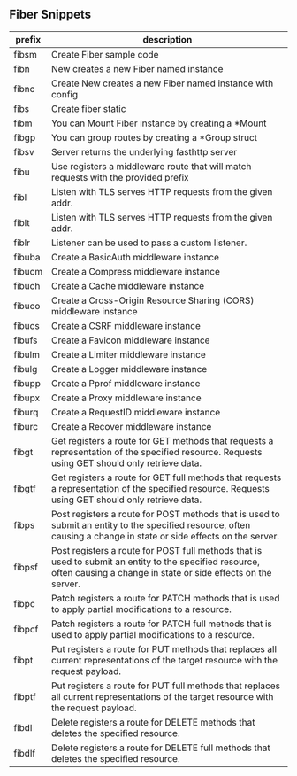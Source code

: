 ## Fiber Snippets
|prefix|description|
|---|---|
|fibsm|Create Fiber sample code|
|fibn|New creates a new Fiber named instance|
|fibnc|Create New creates a new Fiber named instance with config|
|fibs|Create fiber static|
|fibm|You can Mount Fiber instance by creating a *Mount|
|fibgp|You can group routes by creating a *Group struct|
|fibsv|Server returns the underlying fasthttp server|
|fibu|Use registers a middleware route that will match requests with the provided prefix|
|fibl|Listen with TLS serves HTTP requests from the given addr.|
|fiblt|Listen with TLS serves HTTP requests from the given addr.|
|fiblr|Listener can be used to pass a custom listener.|
|fibuba|Create a BasicAuth middleware instance|
|fibucm|Create a Compress middleware instance|
|fibuch|Create a Cache middleware instance|
|fibuco|Create a Cross-Origin Resource Sharing (CORS) middleware instance|
|fibucs|Create a CSRF middleware instance|
|fibufs|Create a Favicon middleware instance|
|fibulm|Create a Limiter middleware instance|
|fibulg|Create a Logger middleware instance|
|fibupp|Create a Pprof middleware instance|
|fibupx|Create a Proxy middleware instance|
|fiburq|Create a RequestID middleware instance|
|fiburc|Create a Recover middleware instance|
|fibgt|Get registers a route for GET methods that requests a representation of the specified resource. Requests using GET should only retrieve data.|
|fibgtf|Get registers a route for GET full methods that requests a representation of the specified resource. Requests using GET should only retrieve data.|
|fibps|Post registers a route for POST methods that is used to submit an entity to the specified resource, often causing a change in state or side effects on the server.|
|fibpsf|Post registers a route for POST full methods that is used to submit an entity to the specified resource, often causing a change in state or side effects on the server.|
|fibpc|Patch registers a route for PATCH methods that is used to apply partial modifications to a resource.|
|fibpcf|Patch registers a route for PATCH full methods that is used to apply partial modifications to a resource.|
|fibpt|Put registers a route for PUT methods that replaces all current representations of the target resource with the request payload.|
|fibptf|Put registers a route for PUT full methods that replaces all current representations of the target resource with the request payload.|
|fibdl|Delete registers a route for DELETE methods that deletes the specified resource.|
|fibdlf|Delete registers a route for DELETE full methods that deletes the specified resource.|

